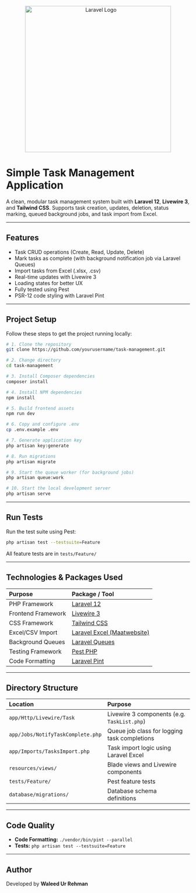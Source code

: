 <p align="center"><a href="https://laravel.com" target="_blank"><img src="https://raw.githubusercontent.com/laravel/art/master/logo-lockup/5%20SVG/2%20CMYK/1%20Full%20Color/laravel-logolockup-cmyk-red.svg" width="400" alt="Laravel Logo"></a></p>

# Simple Task Management Application

A clean, modular task management system built with **Laravel 12**, **Livewire 3**, and **Tailwind CSS**.
Supports task creation, updates, deletion, status marking, queued background jobs, and task import from Excel.

---

## Features

-   Task CRUD operations (Create, Read, Update, Delete)
-   Mark tasks as complete (with background notification job via Laravel Queues)
-   Import tasks from Excel (.xlsx, .csv)
-   Real-time updates with Livewire 3
-   Loading states for better UX
-   Fully tested using Pest
-   PSR-12 code styling with Laravel Pint

---

## Project Setup

Follow these steps to get the project running locally:

```bash
# 1. Clone the repository
git clone https://github.com/yourusername/task-management.git

# 2. Change directory
cd task-management

# 3. Install Composer dependencies
composer install

# 4. Install NPM dependencies
npm install

# 5. Build frontend assets
npm run dev

# 6. Copy and configure .env
cp .env.example .env

# 7. Generate application key
php artisan key:generate

# 8. Run migrations
php artisan migrate

# 9. Start the queue worker (for background jobs)
php artisan queue:work

# 10. Start the local development server
php artisan serve
```

---

## Run Tests

Run the test suite using Pest:

```bash
php artisan test --testsuite=Feature
```

All feature tests are in `tests/Feature/`

---

## Technologies & Packages Used

| Purpose            | Package / Tool                                                 |
| :----------------- | :------------------------------------------------------------- |
| PHP Framework      | [Laravel 12](https://laravel.com)                              |
| Frontend Framework | [Livewire 3](https://livewire.laravel.com)                     |
| CSS Framework      | [Tailwind CSS](https://tailwindcss.com)                        |
| Excel/CSV Import   | [Laravel Excel (Maatwebsite)](https://docs.laravel-excel.com/) |
| Background Queues  | [Laravel Queues](https://laravel.com/docs/12.x/queues)         |
| Testing Framework  | [Pest PHP](https://pestphp.com)                                |
| Code Formatting    | [Laravel Pint](https://laravel.com/docs/12.x/pint)             |

---

## Directory Structure

| Location                          | Purpose                                      |
| :-------------------------------- | :------------------------------------------- |
| `app/Http/Livewire/Task`          | Livewire 3 components (e.g. `TaskList.php`)  |
| `app/Jobs/NotifyTaskComplete.php` | Queue job class for logging task completions |
| `app/Imports/TasksImport.php`     | Task import logic using Laravel Excel        |
| `resources/views/`                | Blade views and Livewire components          |
| `tests/Feature/`                  | Pest feature tests                           |
| `database/migrations/`            | Database schema definitions                  |

---

## Code Quality

-   **Code Formatting:** `./vendor/bin/pint --parallel`
-   **Tests:** `php artisan test --testsuite=Feature`

---

## Author

Developed by **Waleed Ur Rehman**
